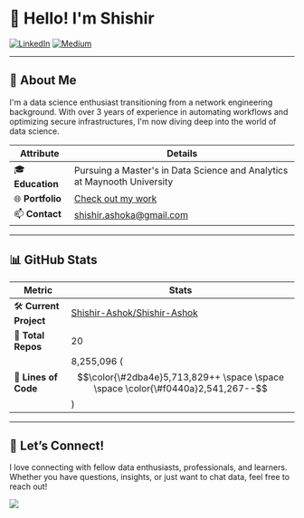 
# 👋 Hello! I'm Shishir

[![LinkedIn](https://img.shields.io/badge/LinkedIn-0077B5?style=flat&logo=linkedin&logoColor=white)](https://linkedin.com/in/shshir-ashok) [![Medium](https://img.shields.io/badge/Medium-00AB6C?style=flat&logo=medium&logoColor=white&color=000000)](https://shishirashok.medium.com/)

---

## 🌟 About Me
I'm a data science enthusiast transitioning from a network engineering background. With over 3 years of experience in automating workflows and optimizing secure infrastructures, I'm now diving deep into the world of data science.

| Attribute          | Details                                                                 |
|--------------------|-------------------------------------------------------------------------|
| 🎓 **Education**   | Pursuing a Master's in Data Science and Analytics at Maynooth University|
| 🌐 **Portfolio**   | [Check out my work](https://shishir-ashok.netlify.app/)                 |
| 📫 **Contact**     | [shishir.ashoka@gmail.com](mailto:shishir.ashoka@gmail.com)             |

---

## 📊 GitHub Stats

| **Metric**                  | **Stats**                                           |
| --------------------------- | --------------------------------------------------- |
| 🛠️ **Current Project**     | [Shishir-Ashok/Shishir-Ashok](https://github.com/Shishir-Ashok/Shishir-Ashok)                |
| 📂 **Total Repos**         | 20                                        |
| 📝 **Lines of Code**       | 8,255,096 ($$\color{\#2dba4e}5,713,829++ \space \space \space \color{\#f0440a}2,541,267--$$)                        |

---

## 🤝 Let’s Connect!

I love connecting with fellow data enthusiasts, professionals, and learners. Whether you have questions, insights, or just want to chat data, feel free to reach out! </br>

![](https://komarev.com/ghpvc/?username=shishir-ashok&color=blue)
    